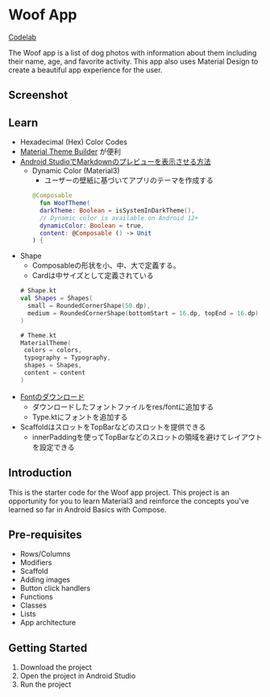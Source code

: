 Woof App
==================================
[Codelab](https://developer.android.com/codelabs/basic-android-kotlin-compose-material-theming?continue=https://developer.android.com/courses/pathways/android-basics-compose-unit-3-pathway-3?hl%3Dja%23codelab-https://developer.android.com/codelabs/basic-android-kotlin-compose-material-theming#3)

The Woof app is a list of dog photos with information about them including their name, age, and favorite activity. This app also uses Material Design to create a beautiful app experience for the user.

Screenshot
----------


Learn
-----
- Hexadecimal (Hex) Color Codes
    <!-- Add image here -->
- [Material Theme Builder](https://m3.material.io/theme-builder#/custom) が便利
- [Android StudioでMarkdownのプレビューを表示させる方法](https://qiita.com/noobar/items/8edd6f7da28666e1b5cb)
  - Dynamic Color (Material3)
    - ユーザーの壁紙に基づいてアプリのテーマを作成する
    ```kotlin
    @Composable
      fun WoofTheme(
      darkTheme: Boolean = isSystemInDarkTheme(),
      // Dynamic color is available on Android 12+
      dynamicColor: Boolean = true,
      content: @Composable () -> Unit
    ) {

- Shape
  - Composableの形状を小、中、大で定義する。
  - Cardは中サイズとして定義されている
  ```kotlin
  # Shape.kt
  val Shapes = Shapes(
    small = RoundedCornerShape(50.dp),
    medium = RoundedCornerShape(bottomStart = 16.dp, topEnd = 16.dp)
  )
  
  # Theme.kt
  MaterialTheme(
   colors = colors,
   typography = Typography,
   shapes = Shapes,
   content = content
  )
- [Fontのダウンロード](https://fonts.google.com/)
  - ダウンロードしたフォントファイルをres/fontに追加する 
  - Type.ktにフォントを追加する
- ScaffoldはスロットをTopBarなどのスロットを提供できる
  - innerPaddingを使ってTopBarなどのスロットの領域を避けてレイアウトを設定できる

Introduction
------------

This is the starter code for the Woof app project. This project is an opportunity for you to learn Material3 and reinforce the concepts you've learned so far in Android Basics with Compose.

Pre-requisites
--------------

- Rows/Columns
- Modifiers
- Scaffold
- Adding images
- Button click handlers
- Functions
- Classes
- Lists
- App architecture

Getting Started
---------------

1. Download the project
2. Open the project in Android Studio
3. Run the project
